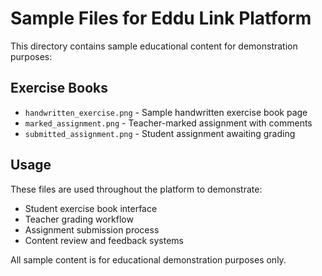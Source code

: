 # Sample Files for Eddu Link Platform

This directory contains sample educational content for demonstration purposes:

## Exercise Books
- `handwritten_exercise.png` - Sample handwritten exercise book page
- `marked_assignment.png` - Teacher-marked assignment with comments
- `submitted_assignment.png` - Student assignment awaiting grading

## Usage
These files are used throughout the platform to demonstrate:
- Student exercise book interface
- Teacher grading workflow
- Assignment submission process
- Content review and feedback systems

All sample content is for educational demonstration purposes only.